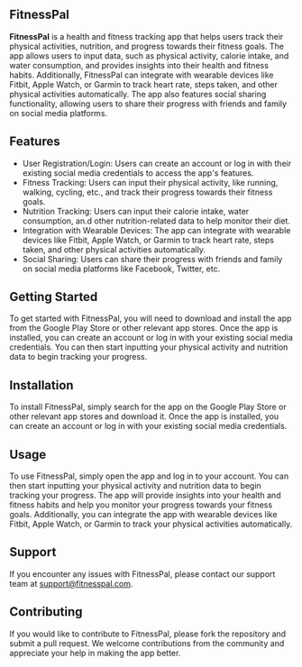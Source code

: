 ## FitnessPal
**FitnessPal**  is a health and fitness tracking app that helps users track their physical activities, nutrition, and progress towards their fitness goals. The app allows users to input data, such as physical activity, calorie intake, and water consumption, and provides insights into their health and fitness habits. Additionally, FitnessPal can integrate with wearable devices like Fitbit, Apple Watch, or Garmin to track heart rate, steps taken, and other physical activities automatically. The app also features social sharing functionality, allowing users to share their progress with friends and family on social media platforms.


## Features
- User Registration/Login: Users can create an account or log in with their existing social media credentials to access the app's features.
- Fitness Tracking: Users can input their physical activity, like running, walking, cycling, etc., and track their progress towards their fitness goals.
- Nutrition Tracking: Users can input their calorie intake, water consumption, an.d other nutrition-related data to help monitor their diet.
- Integration with Wearable Devices: The app can integrate with wearable devices like Fitbit, Apple Watch, or Garmin to track heart rate, steps taken, and other physical activities automatically.
- Social Sharing: Users can share their progress with friends and family on social media platforms like Facebook, Twitter, etc.


## Getting Started
To get started with FitnessPal, you will need to download and install the app from the Google Play Store or other relevant app stores. Once the app is installed, you can create an account or log in with your existing social media credentials. You can then start inputting your physical activity and nutrition data to begin tracking your progress.

## Installation
To install FitnessPal, simply search for the app on the Google Play Store or other relevant app stores and download it. Once the app is installed, you can create an account or log in with your existing social media credentials.

## Usage
To use FitnessPal, simply open the app and log in to your account. You can then start inputting your physical activity and nutrition data to begin tracking your progress. The app will provide insights into your health and fitness habits and help you monitor your progress towards your fitness goals. Additionally, you can integrate the app with wearable devices like Fitbit, Apple Watch, or Garmin to track your physical activities automatically.

## Support
If you encounter any issues with FitnessPal, please contact our support team at support@fitnesspal.com.

## Contributing
If you would like to contribute to FitnessPal, please fork the repository and submit a pull request. We welcome contributions from the community and appreciate your help in making the app better.
